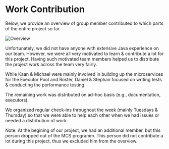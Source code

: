 # Work Contribution

Below, we provide an overview of group member contributed to which parts of the entire project so far. 

![Overview](https://github.com/unisg-scs-asse/tapas-fs23-group5/blob/tapas-at-runtime/tapas-deliverables/mid-term-deliverables/images/work-contribution-overview.png "Tapas Application Architecture")

Unfortunately, we did not have anyone with extensive Java experience on our team. However, we were all very motivated to learn & contribute a lot for this project. Having such motivated team members helped us to distribute the project work across the team very fairly. 

While Kaan & Michael were mainly involved in building up the microservices for the Executor Pool and Roster, Daniel & Stephan focused on writing tests & conducting the performance testing.

The remaining work was distributed on ad-hoc basis (e.g., documentation, executors). 

We organized regular check-ins throughout the week (mainly Tuesdays & Thursday) so that we were able to help each other when we had issues or needed a distribution of work. 

Note: At the begining of our project, we had an additional member, but this person dropped out of the MCS programm. This person did not contribute a lot during this project, thus we excluded him from the overview. 
